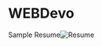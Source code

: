 # WEBDevo
Sample Resume![Resume](https://github.com/KAnnAN-M-D/WEBDevo/assets/133194783/4fe45475-b8eb-4613-a7b0-f8905b000cb8)

